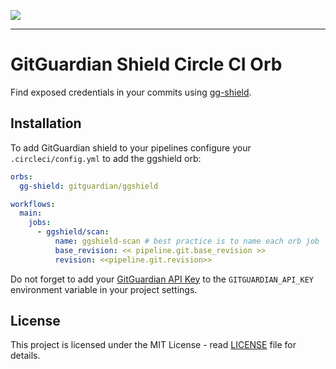 <a href="https://gitguardian.com/"><img src="https://cdn.jsdelivr.net/gh/GitGuardian/gg-shield-orb/doc/logo.svg"></a>

---

# GitGuardian Shield Circle CI Orb

Find exposed credentials in your commits using [gg-shield](https://github.com/GitGuardian/gg-shield).

## Installation

To add GitGuardian shield to your pipelines configure your `.circleci/config.yml` to add the ggshield orb:

```yaml
orbs:
  gg-shield: gitguardian/ggshield

workflows:
  main:
    jobs:
      - ggshield/scan:
          name: ggshield-scan # best practice is to name each orb job
          base_revision: << pipeline.git.base_revision >>
          revision: <<pipeline.git.revision>>
```

Do not forget to add your [GitGuardian API Key](https://dashboard.gitguardian.com/api/v1/auth/user/github_login/authorize?utm_source=github&utm_medium=gg_shield&utm_campaign=shield1) to the `GITGUARDIAN_API_KEY` environment variable in your project settings.

## License

This project is licensed under the MIT License - read [LICENSE](LICENSE) file for details.
